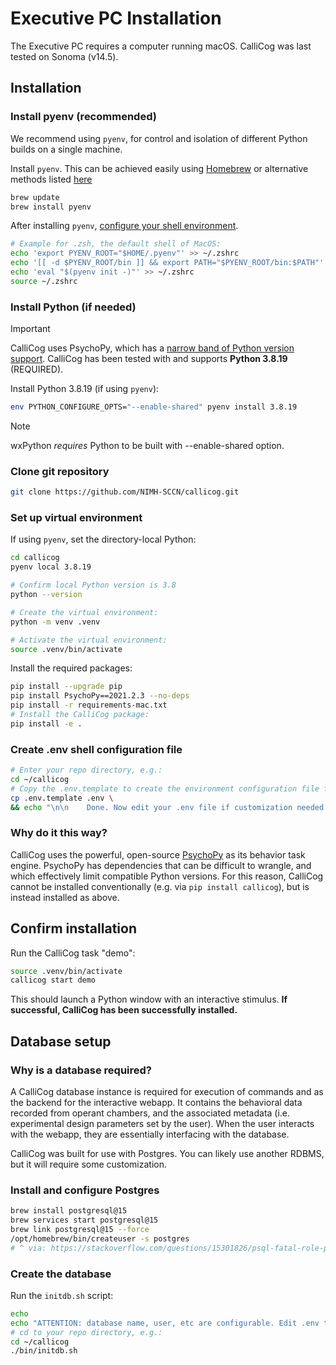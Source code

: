 # Executive PC Installation

The Executive PC requires a computer running macOS. CalliCog was last tested on Sonoma (v14.5).

## Installation

### Install pyenv (recommended)
We recommend using `pyenv`, for control and isolation of different Python builds on a single machine.

Install `pyenv`. This can be achieved easily using [Homebrew](https://brew.sh/) or alternative methods listed [here](https://github.com/pyenv/pyenv#installation)

```sh
brew update
brew install pyenv
```

After installing `pyenv`, [configure your shell environment](https://github.com/pyenv/pyenv?tab=readme-ov-file#set-up-your-shell-environment-for-pyenv).

```sh
# Example for .zsh, the default shell of MacOS:
echo 'export PYENV_ROOT="$HOME/.pyenv"' >> ~/.zshrc
echo '[[ -d $PYENV_ROOT/bin ]] && export PATH="$PYENV_ROOT/bin:$PATH"' >> ~/.zshrc
echo 'eval "$(pyenv init -)"' >> ~/.zshrc
source ~/.zshrc
```

### Install Python (if needed)
>[!Important]
> CalliCog uses PsychoPy, which has a [narrow band of Python version support](https://www.psychopy.org/download.html#pip-install). CalliCog has been tested with and supports **Python 3.8.19** (REQUIRED).

Install Python 3.8.19 (if using `pyenv`):
```sh
env PYTHON_CONFIGURE_OPTS="--enable-shared" pyenv install 3.8.19
```
> [!NOTE]
> wxPython *requires* Python to be built with --enable-shared option.

### Clone git repository
```sh
git clone https://github.com/NIMH-SCCN/callicog.git
```

### Set up virtual environment
If using `pyenv`, set the directory-local Python:
```sh
cd callicog
pyenv local 3.8.19
```

```sh
# Confirm local Python version is 3.8
python --version

# Create the virtual environment:
python -m venv .venv

# Activate the virtual environment:
source .venv/bin/activate
```

Install the required packages:
```sh
pip install --upgrade pip
pip install PsychoPy==2021.2.3 --no-deps
pip install -r requirements-mac.txt
# Install the CalliCog package:
pip install -e .
```

### Create .env shell configuration file
```sh
# Enter your repo directory, e.g.:
cd ~/callicog
# Copy the .env.template to create the environment configuration file for this instance
cp .env.template .env \
&& echo "\n\n    Done. Now edit your .env file if customization needed for this environment (e.g. directory location, database name etc)."
```

### Why do it this way?
CalliCog uses the powerful, open-source [PsychoPy](https://www.psychopy.org/index.html) as its behavior task engine. PsychoPy has dependencies that can be difficult to wrangle, and which effectively limit compatible Python versions. For this reason, CalliCog cannot be installed conventionally (e.g. via `pip install callicog`), but is instead installed as above.

## Confirm installation
Run the CalliCog task "demo":

```sh
source .venv/bin/activate
callicog start demo
```
This should launch a Python window with an interactive stimulus. **If successful, CalliCog has been successfully installed.**

## Database setup

### Why is a database required?
A CalliCog database instance is required for execution of commands and as the
backend for the interactive webapp. It contains the behavioral data recorded from operant chambers, and the associated metadata (i.e. experimental design parameters set by the user). 
When the user interacts with the webapp, they are essentially interfacing with the database.

CalliCog was built for use with Postgres. You can likely use another RDBMS, but it will require some customization.

### Install and configure Postgres
```sh
brew install postgresql@15
brew services start postgresql@15
brew link postgresql@15 --force
/opt/homebrew/bin/createuser -s postgres
# ^ via: https://stackoverflow.com/questions/15301826/psql-fatal-role-postgres-does-not-exist
```

### Create the database
Run the `initdb.sh` script:
```sh
echo
echo "ATTENTION: database name, user, etc are configurable. Edit .env to customize before creating."
# cd to your repo directory, e.g.:
cd ~/callicog
./bin/initdb.sh
```
